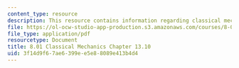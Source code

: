```yaml
---
content_type: resource
description: This resource contains information regarding classical mechanics.
file: https://ol-ocw-studio-app-production.s3.amazonaws.com/courses/8-01sc-classical-mechanics-fall-2016/3f14d9f67ae6399ee5e88089e413b4d4_MIT8_01F16_chapter13.10.pdf
file_type: application/pdf
resourcetype: Document
title: 8.01 Classical Mechanics Chapter 13.10
uid: 3f14d9f6-7ae6-399e-e5e8-8089e413b4d4
---
```

